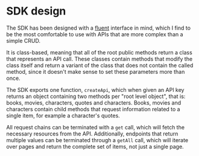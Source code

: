 # SDK design

The SDK has been designed with a [fluent](https://en.wikipedia.org/wiki/Fluent_interface) interface in mind, which I find to be the most comfortable to use with APIs that are more complex than a simple CRUD.

It is class-based, meaning that all of the root public methods return a class that represents an API call. These classes contain methods that modify the class itself and return a variant of the class that does not contain the called method, since it doesn't make sense to set these parameters more than once.

The SDK exports one function, `createApi`, which when given an API key returns an object containing two methods per "root level object", that is: books, movies, characters, quotes and characters. Books, movies and characters contain child methods that request information related to a single item, for example a character's quotes.

All request chains can be terminated with a `get` call, which will fetch the necessary resources from the API. Additionally, endpoints that return multiple values can be terminated through a `getAll` call, which will iterate over pages and return the complete set of items, not just a single page.
